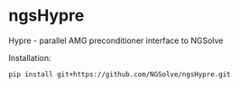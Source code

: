 # ngsHypre
Hypre - parallel AMG preconditioner interface to NGSolve


Installation:

    pip install git+https://github.com/NGSolve/ngsHypre.git

